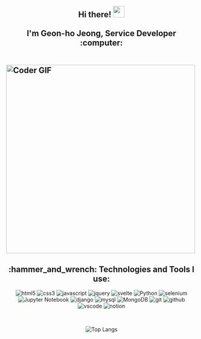 <h2>
 <abc>
 <p align="center">
  <br>Hi there! <img src="https://user-images.githubusercontent.com/42378118/110234147-e3259600-7f4e-11eb-95be-0c4047144dea.gif" width="30"><br>
  <br> I'm Geon-ho Jeong, Service Developer :computer:<br>
  </p>
  <br>
<!--   <div align="center"> -->
    <img src="https://x.gd/nwW0M" alt="Coder GIF" width="500">
 

<!--   </div> -->
 </abc>
</h2> 
<h2 align="center" height="20px" line-height="20px">:hammer_and_wrench: Technologies and Tools I use:</h2>
<!--django랑 svelte, mongoDB 정도 업로드 ㄱㄱ-->
<div align="center">

![html5](https://img.shields.io/badge/html5-E34F26.svg?&style=for-the-badge&logo=html5&logoColor=white) 
![css3](https://img.shields.io/badge/css3-1572B6.svg?&style=for-the-badge&logo=css3&logoColor=white)
![javascript](https://img.shields.io/badge/javascript-F7DF1E.svg?&style=for-the-badge&logo=javascript&logoColor=white)
![jquery](https://img.shields.io/badge/jquery-0769AD.svg?&style=for-the-badge&logo=jquery&logoColor=white) 
![svelte](https://img.shields.io/badge/svelte-FF3E00.svg?&style=for-the-badge&logo=svelte&logoColor=white)
![Python](https://img.shields.io/badge/python-3776AB.svg?&style=for-the-badge&logo=python&logoColor=white)
![selenium](https://img.shields.io/badge/selenium-43B02A.svg?&style=for-the-badge&logo=selenium&logoColor=white)
![Jupyter Notebook](https://img.shields.io/badge/jupyter%20notebook-F37626.svg?&style=for-the-badge&logo=jupyter&logoColor=white)
![django](https://img.shields.io/badge/django-092E20.svg?&style=for-the-badge&logo=django&logoColor=white)
![mysql](https://img.shields.io/badge/mysql-4479A1.svg?&style=for-the-badge&logo=mysql&logoColor=white) 
![MongoDB](https://img.shields.io/badge/mongodb-47A248.svg?&style=for-the-badge&logo=mongodb&logoColor=white)
![git](https://img.shields.io/badge/git-F05032.svg?&style=for-the-badge&logo=git&logoColor=white)
![github](https://img.shields.io/badge/github-181717.svg?&style=for-the-badge&logo=github&logoColor=white)
![vscode](https://img.shields.io/badge/vscode-007ACC.svg?&style=for-the-badge&logo=visualstudiocode&logoColor=white)
![notion](https://img.shields.io/badge/notion-000000.svg?&style=for-the-badge&logo=notion&logoColor=white)

</div>
<br>
<div align="center">

![Top Langs](https://github-readme-stats.vercel.app/api/top-langs/?username=wjdrjsgh&layout=compact)</div>

